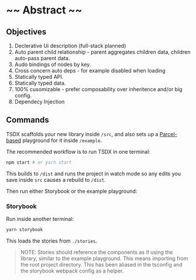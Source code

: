 # ~~ Abstract ~~

## Objectives

1. Declerative Ui description (full-stack planned)
2. Auto parent child relationship - parent aggregates children data, children auto-pass parent data.
3. Audo bindings of nodes by key.
4. Cross concern auto deps - for example disabled when loading
5. Statically typed API.
6. Statically typed data.
7. 100% cusomizable - prefer composability over inheritence and/or big config.
8. Dependecy Injection

## Commands

TSDX scaffolds your new library inside `/src`, and also sets up a [Parcel-based](https://parceljs.org) playground for it inside `/example`.

The recommended workflow is to run TSDX in one terminal:

```bash
npm start # or yarn start
```

This builds to `/dist` and runs the project in watch mode so any edits you save inside `src` causes a rebuild to `/dist`.

Then run either Storybook or the example playground:

### Storybook

Run inside another terminal:

```bash
yarn storybook
```

This loads the stories from `./stories`.

> NOTE: Stories should reference the components as if using the library, similar to the example playground. This means importing from the root project directory. This has been aliased in the tsconfig and the storybook webpack config as a helper.
